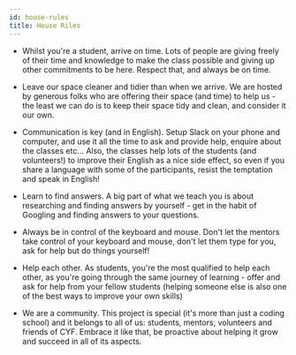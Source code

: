 ```yaml
---
id: house-rules
title: House Riles
---
```


- Whilst you're a student, arrive on time. Lots of people are giving freely of their time and knowledge to make the class possible and giving up other commitments to be here. Respect that, and always be on time.

- Leave our space cleaner and tidier than when we arrive. We are hosted by generous folks who are offering their space (and time) to help us - the least we can do is to keep their space tidy and clean, and consider it our own.

- Communication is key (and in English). Setup Slack on your phone and computer, and use it all the time to ask and provide help, enquire about the classes etc... Also, the classes help lots of the students (and volunteers!) to improve their English as a nice side effect, so even if you share a language with some of the participants, resist the temptation and speak in English!

- Learn to find answers. A big part of what we teach you is about researching and finding answers by yourself - get in the habit of Googling and finding answers to your questions.

- Always be in control of the keyboard and mouse. Don't let the mentors take control of your keyboard and mouse, don't let them type for you, ask for help but do things yourself!

- Help each other. As students, you're the most qualified to help each other, as you're going through the same journey of learning - offer and ask for help from your fellow students (helping someone else is also one of the best ways to improve your own skills)

- We are a community. This project is special (it's more than just a coding school) and it belongs to all of us: students, mentors, volunteers and friends of CYF. Embrace it like that, be proactive about helping it grow and succeed in all of its aspects.
